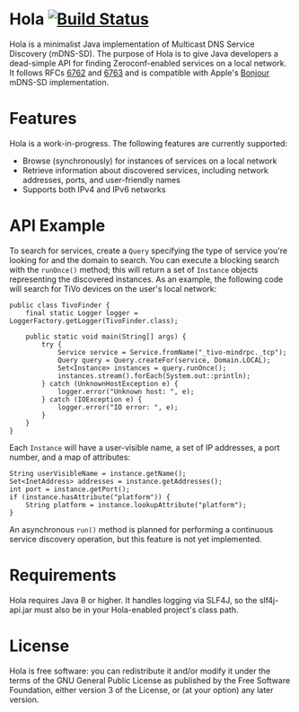 Hola [![Build Status](https://travis-ci.org/fflewddur/hola.svg?branch=master)](https://travis-ci.org/fflewddur/hola)
====

Hola is a minimalist Java implementation of Multicast DNS Service Discovery (mDNS-SD). The purpose of Hola is to give Java developers a dead-simple API for finding Zeroconf-enabled services on a local network. It follows RFCs [6762](https://tools.ietf.org/html/rfc6762) and [6763](https://tools.ietf.org/html/rfc6763) and is compatible with Apple's [Bonjour](https://developer.apple.com/bonjour/) mDNS-SD implementation.

# Features

Hola is a work-in-progress. The following features are currently supported:

 - Browse (synchronously) for instances of services on a local network
 - Retrieve information about discovered services, including network addresses, ports, and user-friendly names
 - Supports both IPv4 and IPv6 networks

# API Example

To search for services, create a `Query` specifying the type of service you're looking for and the domain to search. You can execute a blocking search with the `runOnce()` method; this will return a set of `Instance` objects representing the discovered instances. As an example, the following code  will search for TiVo devices on the user's local network:

    public class TivoFinder {
        final static Logger logger = LoggerFactory.getLogger(TivoFinder.class);

        public static void main(String[] args) {
            try {
                Service service = Service.fromName("_tivo-mindrpc._tcp");
                Query query = Query.createFor(service, Domain.LOCAL);
                Set<Instance> instances = query.runOnce();
                instances.stream().forEach(System.out::println);
            } catch (UnknownHostException e) {
                logger.error("Unknown host: ", e);
            } catch (IOException e) {
                logger.error("IO error: ", e);
            }
        }
    }

Each `Instance` will have a user-visible name, a set of IP addresses, a port number, and a map of attributes:

    String userVisibleName = instance.getName();
    Set<InetAddress> addresses = instance.getAddresses();
    int port = instance.getPort();
    if (instance.hasAttribute("platform")) {
        String platform = instance.lookupAttribute("platform");
    }

An asynchronous `run()` method is planned for performing a continuous service discovery operation, but this feature is not yet implemented.

# Requirements

Hola requires Java 8 or higher. It handles logging via SLF4J, so the slf4j-api.jar must also be in your Hola-enabled project's class path.

# License

Hola is free software: you can redistribute it and/or modify it under the terms of the GNU General Public License as published by the Free Software Foundation, either version 3 of the License, or (at your option) any later version.